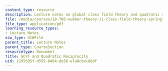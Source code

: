 ```yaml
---
content_type: resource
description: Lecture notes on global class field theory and quadratic reciprocity.
file: /media/courses/18-786-number-theory-ii-class-field-theory-spring-2016/1295695fd5558404de56e7a8cbec88df_MIT18_786S16_lec4.pdf
file_type: application/pdf
learning_resource_types:
- Lecture Notes
ocw_type: OCWFile
parent_title: Lecture Notes
parent_type: CourseSection
resourcetype: Document
title: GCFT and Quadratic Reciprocity
uid: 1295695f-d555-8404-de56-e7a8cbec88df
---
```

